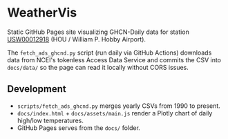 # WeatherVis

Static GitHub Pages site visualizing GHCN-Daily data for station [USW00012918](https://www.ncei.noaa.gov/access/search/data-search/daily-summaries?stations=USW00012918) (HOU / William P. Hobby Airport).

The `fetch_ads_ghcnd.py` script (run daily via GitHub Actions) downloads data from NCEI's tokenless Access Data Service and commits the CSV into `docs/data/` so the page can read it locally without CORS issues.

## Development

* `scripts/fetch_ads_ghcnd.py` merges yearly CSVs from 1990 to present.
* `docs/index.html` + `docs/assets/main.js` render a Plotly chart of daily high/low temperatures.
* GitHub Pages serves from the `docs/` folder.
